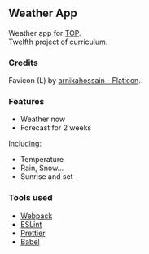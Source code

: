 ## Weather App

Weather app for [TOP](https://www.theodinproject.com/lessons/node-path-javascript-weather-app).   
Twelfth project of curriculum.

### Credits

Favicon (L) by [arnikahossain - Flaticon](https://www.flaticon.com/free-icons/letter-l").

### Features

- Weather now
- Forecast for 2 weeks

Including:
- Temperature
- Rain, Snow...
- Sunrise and set

### Tools used

- [Webpack](https://webpack.js.org/)
- [ESLint](https://eslint.org/)
- [Prettier](https://prettier.io/)
- [Babel](https://babeljs.io/)
